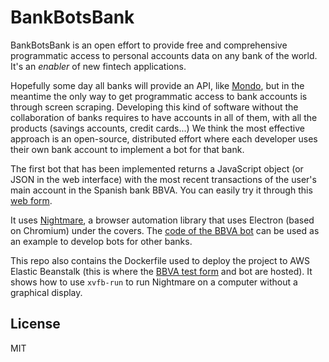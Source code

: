 # BankBotsBank

BankBotsBank is an open effort to provide free and comprehensive programmatic access to personal accounts data on any bank of the world. It's an *enabler* of new fintech applications.

Hopefully some day all banks will provide an API, like [Mondo](https://medium.com/@jamesallison/mondo-hackathon-e504883a4a05#.9s5i1f3je), but in the meantime the only way to get programmatic access to bank accounts is through screen scraping. Developing this kind of software without the collaboration of banks requires to have accounts in all of them, with all the products (savings accounts, credit cards...) We think the most effective approach is an open-source, distributed effort where each developer uses their own bank account to implement a bot for that bank.

The first bot that has been implemented returns a JavaScript object (or JSON in the web interface) with the most recent transactions of the user's main account in the Spanish bank BBVA. You can easily try it through this [web form](http://bankbotsbank-env.us-west-2.elasticbeanstalk.com/bbva/).

It uses [Nightmare](https://github.com/segmentio/nightmare), a browser automation library that uses Electron (based on Chromium) under the covers. The [code of the BBVA bot](https://github.com/bankbotsbank/bankbotsbank/blob/master/src/bots/bbva/index.js) can be used as an example to develop bots for other banks.

This repo also contains the Dockerfile used to deploy the project to AWS Elastic Beanstalk (this is where the [BBVA test form](http://bankbotsbank-env.us-west-2.elasticbeanstalk.com/bbva/) and bot are hosted). It shows how to use `xvfb-run` to run Nightmare on a computer without a graphical display.

## License

MIT
